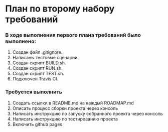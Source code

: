 # План по второму набору требований 

###  В ходе выполнения первого плана требований было выполнено:
1.  Создан файл .gitignore.
2.  Написаны тестовые сценарии.
3.  Создан скрипт BUILD.sh.
4.  Создан скрипт RUN.sh.
5.  Создан скрипт TEST.sh.
6.  Подключен Travis CI.

###  Требуется выполнить 
1. Создать ссылки в README.md на каждый ROADMAP.md
2. Описать процесс сборки проекта через консоль
3. Написать инструкцию по запуску собранного проекта через консоль
4. Написать инструкцию по тестированию проекта
5. Включить github pages 

